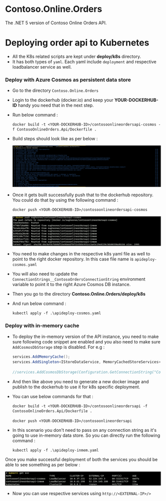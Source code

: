 # Contoso.Online.Orders
The .NET 5 version of Contoso Online Orders API. 

# Deploying order api to Kubernetes

- All the K8s related scripts are kept under **deploy/k8s** directory.
- It has both types of `yaml`. Each yaml include `deployment` and respective loadbalancer service as well.

### Deploy with Azure Cosmos as persistent data store

- Go to the directory `Contoso.Online.Orders`
- Login to the dockerhub (docker.io) and keep your **YOUR-DOCKERHUB-ID** handy you need that in the next step. 
- Run below command :

    ```text
    docker build -t <YOUR-DOCKERHUB-ID>/contosoonlineordersapi-cosmos -f ContosoOnlineOrders.Api/Dockerfile .
    ```

- Build steps should look like as per below :

    ![](media/docker-image-build.png)

- Once it gets built successfully push that to the dockerhub repository. You could do that by using the following command :

    ```text
    docker push <YOUR-DOCKERHUB-ID>/contosoonlineordersapi-cosmos
    ```

    ![](media/docker-push.png)
    
- You need to make changes in the respective k8s yaml file as well to point to the right docker repository. In this case file name is `apideploy-cosmos.yaml`

- You will also need to update the `ConnectionStrings__ContosoOrdersConnectionString` environment variable to point it to the right Azure Cosmos DB instance.
- Then you go to the directory **Contoso.Online.Orders/deploy/k8s**
- And run below command :

    ```text
    kubectl apply -f .\apideploy-cosmos.yaml
    ```

### Deploy with in-memory cache

- To deploy the in-memory version of the API instance, you need to make sure following code snippet are enabled and you also need to make sure `AddCosmosDbStorage` step is disabled. For e.g :

    ```csharp
    services.AddMemoryCache();
    services.AddSingleton<IStoreDataService, MemoryCachedStoreServices>();
    
    //services.AddCosmosDbStorage(Configuration.GetConnectionString("ContosoOrdersConnectionString"));    
    ```

- And then like above you need to generate a new docker image and publish to the dockerhub to use it for k8s specific deployment.
- You can use below commands for that :

    ```text
    docker build -t <YOUR-DOCKERHUB-ID>/contosoonlineordersapi -f ContosoOnlineOrders.Api/Dockerfile .
    
    docker push <YOUR-DOCKERHUB-ID>/contosoonlineordersapi    
    ```
- In this scenario you don't need to pass on any connection string as it's going to use in-memory data store. So you can directly run the following command :

    ```text
    kubectl apply -f .\apideploy-inmem.yaml
    ```

Once you make successful deployment of both the services you should be able to see something as per below :

   ![](media/kubectl-services.png)

- Now you can use respective services using `http://<EXTERNAL-IP>/>`